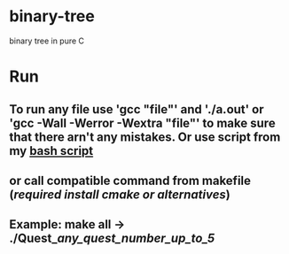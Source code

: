 # binary-tree
binary tree in pure C

# Run
## To run any file use 'gcc "file"' and './a.out' or 'gcc -Wall -Werror -Wextra "file"' to make sure that there arn't any mistakes. Or use script from my [bash script](https://github.com/nzdYmxm/TerminalScriptHelper)
## or call compatible command from makefile (*required install cmake or alternatives*)
## Example: make all -> ./Quest_*any_quest_number_up_to_5*
